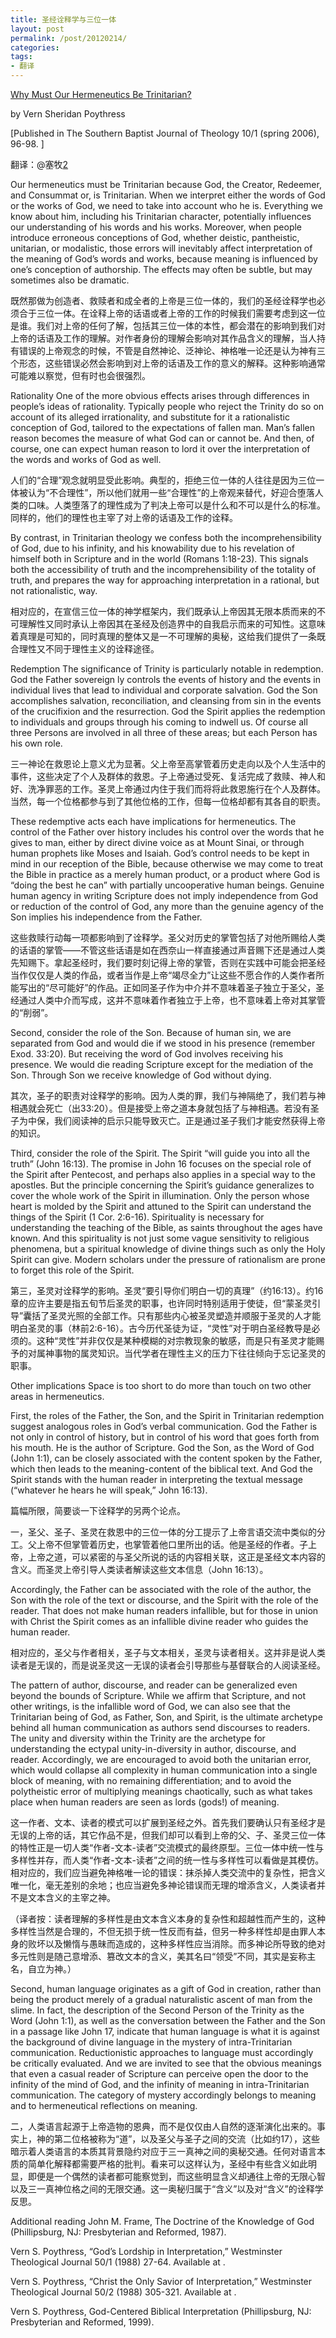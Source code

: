 ```yaml
---
title: 圣经诠释学与三位一体
layout: post
permalink: /post/20120214/
categories:
tags:
- 翻译
---
```


[Why Must Our Hermeneutics Be Trinitarian?][1]

 [1]: http://www.frame-poythress.org/poythress_articles/2006Why.htm

by Vern Sheridan Poythress

[Published in The Southern Baptist Journal of Theology 10/1 (spring 2006), 96-98. ]

翻译：@塞牧[2]

 [2]: http://samuel.tingdao.org

Our hermeneutics must be Trinitarian because God, the Creator, Redeemer, and Consummat or, is Trinitarian. When we interpret either the words of God or the works of God, we need to take into account who he is. Everything we know about him, including his Trinitarian character, potentially influences our understanding of his words and his works. Moreover, when people introduce erroneous conceptions of God, whether deistic, pantheistic, unitarian, or modalistic, those errors will inevitably affect interpretation of the meaning of God’s words and works, because meaning is influenced by one’s conception of authorship. The effects may often be subtle, but may sometimes also be dramatic.

既然那做为创造者、救赎者和成全者的上帝是三位一体的，我们的圣经诠释学也必须合于三位一体。在诠释上帝的话语或者上帝的工作的时候我们需要考虑到这一位是谁。我们对上帝的任何了解，包括其三位一体的本性，都会潜在的影响到我们对上帝的话语及工作的理解。对作者身份的理解会影响对其作品含义的理解，当人持有错误的上帝观念的时候，不管是自然神论、泛神论、神格唯一论还是认为神有三个形态，这些错误必然会影响到对上帝的话语及工作的意义的解释。这种影响通常可能难以察觉，但有时也会很强烈。

Rationality
One of the more obvious effects arises through differences in people’s ideas of rationality. Typically people who reject the Trinity do so on account of its alleged irrationality, and substitute for it a rationalistic conception of God, tailored to the expectations of fallen man. Man’s fallen reason becomes the measure of what God can or cannot be. And then, of course, one can expect human reason to lord it over the interpretation of the words and works of God as well.

人们的“合理”观念就明显受此影响。典型的，拒绝三位一体的人往往是因为三位一体被认为“不合理性”，所以他们就用一些“合理性”的上帝观来替代，好迎合堕落人类的口味。人类堕落了的理性成为了判决上帝可以是什么和不可以是什么的标准。同样的，他们的理性也主宰了对上帝的话语及工作的诠释。

By contrast, in Trinitarian theology we confess both the incomprehensibility of God, due to his infinity, and his knowability due to his revelation of himself both in Scripture and in the world (Romans 1:18-23). This signals both the accessibility of truth and the incomprehensibility of the totality of truth, and prepares the way for approaching interpretation in a rational, but not rationalistic, way.

相对应的，在宣信三位一体的神学框架内，我们既承认上帝因其无限本质而来的不可理解性又同时承认上帝因其在圣经及创造界中的自我启示而来的可知性。这意味着真理是可知的，同时真理的整体又是一不可理解的奥秘，这给我们提供了一条既合理性又不同于理性主义的诠释途径。

Redemption
The significance of Trinity is particularly notable in redemption. God the Father sovereign ly controls the events of history and the events in individual lives that lead to individual and corporate salvation. God the Son accomplishes salvation, reconciliation, and cleansing from sin in the events of the crucifixion and the resurrection. God the Spirit applies the redemption to individuals and groups through his coming to indwell us. Of course all three Persons are involved in all three of these areas; but each Person has his own role.

三一神论在救恩论上意义尤为显著。父上帝至高掌管着历史走向以及个人生活中的事件，这些决定了个人及群体的救恩。子上帝通过受死、复活完成了救赎、神人和好、洗净罪恶的工作。圣灵上帝通过内住于我们而将将此救恩施行在个人及群体。当然，每一个位格都参与到了其他位格的工作，但每一位格却都有其各自的职责。

These redemptive acts each have implications for hermeneutics. The control of the Father over history includes his control over the words that he gives to man, either by direct divine voice as at Mount Sinai, or through human prophets like Moses and Isaiah. God’s control needs to be kept in mind in our reception of the Bible, because otherwise we may come to treat the Bible in practice as a merely human product, or a product where God is “doing the best he can” with partially uncooperative human beings. Genuine human agency in writing Scripture does not imply independence from God or reduction of the control of God, any more than the genuine agency of the Son implies his independence from the Father.

这些救赎行动每一项都影响到了诠释学。圣父对历史的掌管包括了对他所赐给人类的话语的掌管——不管这些话语是如在西奈山一样直接通过声音赐下还是通过人类先知赐下。拿起圣经时，我们要时刻记得上帝的掌管，否则在实践中可能会把圣经当作仅仅是人类的作品，或者当作是上帝“竭尽全力”让这些不愿合作的人类作者所能写出的“尽可能好”的作品。正如同圣子作为中介并不意味着圣子独立于圣父，圣经通过人类中介而写成，这并不意味着作者独立于上帝，也不意味着上帝对其掌管的“削弱”。

Second, consider the role of the Son. Because of human sin, we are separated from God and would die if we stood in his presence (remember Exod. 33:20). But receiving the word of God involves receiving his presence. We would die reading Scripture except for the mediation of the Son. Through Son we receive knowledge of God without dying.

其次，圣子的职责对诠释学的影响。因为人类的罪，我们与神隔绝了，我们若与神相遇就会死亡（出33:20）。但是接受上帝之道本身就包括了与神相遇。若没有圣子为中保，我们阅读神的启示只能导致灭亡。正是通过圣子我们才能安然获得上帝的知识。

Third, consider the role of the Spirit. The Spirit “will guide you into all the truth” (John 16:13). The promise in John 16 focuses on the special role of the Spirit after Pentecost, and perhaps also applies in a special way to the apostles. But the principle concerning the Spirit’s guidance generalizes to cover the whole work of the Spirit in illumination. Only the person whose heart is molded by the Spirit and attuned to the Spirit can understand the things of the Spirit (1 Cor. 2:6-16). Spirituality is necessary for understanding the teaching of the Bible, as saints throughout the ages have known. And this spirituality is not just some vague sensitivity to religious phenomena, but a spiritual knowledge of divine things such as only the Holy Spirit can give. Modern scholars under the pressure of rationalism are prone to forget this role of the Spirit.

第三，圣灵对诠释学的影响。圣灵“要引导你们明白一切的真理”（约16:13）。约16章的应许主要是指五旬节后圣灵的职事，也许同时特别适用于使徒，但“蒙圣灵引导”囊括了圣灵光照的全部工作。只有那些内心被圣灵塑造并顺服于圣灵的人才能明白圣灵的事（林前2:6-16）。古今历代圣徒为证，“灵性”对于明白圣经教导是必须的。这种“灵性”并非仅仅是某种模糊的对宗教现象的敏感，而是只有圣灵才能赐予的对属神事物的属灵知识。当代学者在理性主义的压力下往往倾向于忘记圣灵的职事。

Other implications
Space is too short to do more than touch on two other areas in hermeneutics.

First, the roles of the Father, the Son, and the Spirit in Trinitarian redemption suggest analogous roles in God’s verbal communication. God the Father is not only in control of history, but in control of his word that goes forth from his mouth. He is the author of Scripture. God the Son, as the Word of God (John 1:1), can be closely associated with the content spoken by the Father, which then leads to the meaning-content of the biblical text. And God the Spirit stands with the human reader in interpreting the textual message (“whatever he hears he will speak,” John 16:13).

篇幅所限，简要谈一下诠释学的另两个论点。

一，圣父、圣子、圣灵在救恩中的三位一体的分工提示了上帝言语交流中类似的分工。父上帝不但掌管着历史，也掌管着他口里所出的话。他是圣经的作者。子上帝，上帝之道，可以紧密的与圣父所说的话的内容相关联，这正是圣经文本内容的含义。而圣灵上帝引导人类读者解读这些文本信息（John 16:13）。

Accordingly, the Father can be associated with the role of the author, the Son with the role of the text or discourse, and the Spirit with the role of the reader. That does not make human readers infallible, but for those in union with Christ the Spirit comes as an infallible divine reader who guides the human reader.

相对应的，圣父与作者相关，圣子与文本相关，圣灵与读者相关。这并非是说人类读者是无误的，而是说圣灵这一无误的读者会引导那些与基督联合的人阅读圣经。

The pattern of author, discourse, and reader can be generalized even beyond the bounds of Scripture. While we affirm that Scripture, and not other writings, is the infallible word of God, we can also see that the Trinitarian being of God, as Father, Son, and Spirit, is the ultimate archetype behind all human communication as authors send discourses to readers. The unity and diversity within the Trinity are the archetype for understanding the ectypal unity-in-diversity in author, discourse, and reader. Accordingly, we are encouraged to avoid both the unitarian error, which would collapse all complexity in human communication into a single block of meaning, with no remaining differentiation; and to avoid the polytheistic error of multiplying meanings chaotically, such as what takes place when human readers are seen as lords (gods!) of meaning.

这一作者、文本、读者的模式可以扩展到圣经之外。首先我们要确认只有圣经才是无误的上帝的话，其它作品不是，但我们却可以看到上帝的父、子、圣灵三位一体的特性正是一切人类“作者-文本-读者”交流模式的最终原型。三位一体中统一性与多样性并存，而人类“作者-文本-读者”之间的统一性与多样性可以看做是其模仿。相对应的，我们应当避免神格唯一论的错误：抹杀掉人类交流中的复杂性，把含义唯一化，毫无差别的余地；也应当避免多神论错误而无理的增添含义，人类读者并不是文本含义的主宰之神。

（译者按：读者理解的多样性是由文本含义本身的复杂性和超越性而产生的，这种多样性当然是合理的，不但无损于统一性反而有益，但另一种多样性却是由罪人本身的败坏以及懒惰与愚昧而造成的，这种多样性应当消除。而多神论所导致的绝对多元性则是随己意增添、篡改文本的含义，美其名曰“领受”不同，其实是妄称主名，自立为神。）

Second, human language originates as a gift of God in creation, rather than being the product merely of a gradual naturalistic ascent of man from the slime. In fact, the description of the Second Person of the Trinity as the Word (John 1:1), as well as the conversation between the Father and the Son in a passage like John 17, indicate that human language is what it is against the background of divine language in the mystery of intra-Trinitarian communication. Reductionistic approaches to language must accordingly be critically evaluated. And we are invited to see that the obvious meanings that even a casual reader of Scripture can perceive open the door to the infinity of the mind of God, and the infinity of meaning in intra-Trinitarian communication. The category of mystery accordingly belongs to meaning and to hermeneutical reflections on meaning.

二，人类语言起源于上帝造物的恩典，而不是仅仅由人自然的逐渐演化出来的。事实上，神的第二位格被称为“道”，以及圣父与圣子之间的交流（比如约17），这些暗示着人类语言的本质其背景隐约对应于三一真神之间的奥秘交通。任何对语言本质的简单化解释都需要严格的批判。看来可以这样认为，圣经中有些含义如此明显，即便是一个偶然的读者都可能察觉到，而这些明显含义却通往上帝的无限心智以及三一真神位格之间的无限交通。这一奥秘归属于“含义”以及对“含义”的诠释学反思。

Additional reading
John M. Frame, The Doctrine of the Knowledge of God (Phillipsburg, NJ: Presbyterian and Reformed, 1987).

Vern S. Poythress, “God’s Lordship in Interpretation,” Westminster Theological Journal 50/1 (1988) 27-64. Available at .

Vern S. Poythress, “Christ the Only Savior of Interpretation,” Westminster Theological Journal 50/2 (1988) 305-321. Available at .

Vern S. Poythress, God-Centered Biblical Interpretation (Phillipsburg, NJ: Presbyterian and Reformed, 1999).
